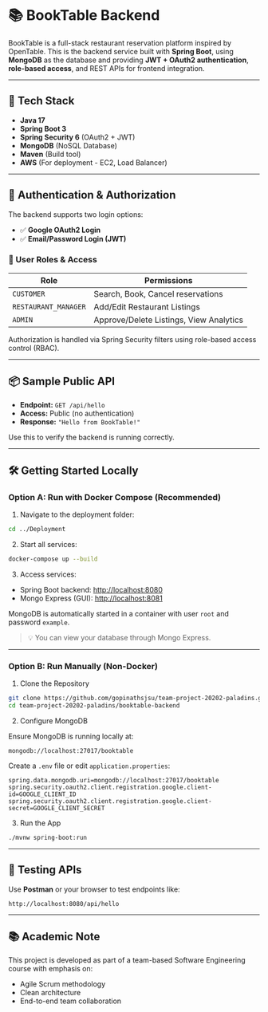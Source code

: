 # 📚 BookTable Backend

BookTable is a full-stack restaurant reservation platform inspired by OpenTable. This is the backend service built with **Spring Boot**, using **MongoDB** as the database and providing **JWT + OAuth2 authentication**, **role-based access**, and REST APIs for frontend integration.

---

## 🚀 Tech Stack

- **Java 17**
- **Spring Boot 3**
- **Spring Security 6** (OAuth2 + JWT)
- **MongoDB** (NoSQL Database)
- **Maven** (Build tool)
- **AWS** (For deployment - EC2, Load Balancer)

---

## 🔐 Authentication & Authorization

The backend supports two login options:

- ✅ **Google OAuth2 Login**
- ✅ **Email/Password Login (JWT)**

### 🧾 User Roles & Access

| Role                | Permissions |
|---------------------|-------------|
| `CUSTOMER`          | Search, Book, Cancel reservations |
| `RESTAURANT_MANAGER`| Add/Edit Restaurant Listings |
| `ADMIN`             | Approve/Delete Listings, View Analytics |

Authorization is handled via Spring Security filters using role-based access control (RBAC).

---

## 📦 Sample Public API

- **Endpoint:** `GET /api/hello`
- **Access:** Public (no authentication)
- **Response:** `"Hello from BookTable!"`

Use this to verify the backend is running correctly.

---

## 🛠️ Getting Started Locally

### Option A: Run with Docker Compose (Recommended)

1. Navigate to the deployment folder:

```bash
cd ../Deployment
```

2. Start all services:

```bash
docker-compose up --build
```

3. Access services:
- Spring Boot backend: [http://localhost:8080](http://localhost:8080)
- Mongo Express (GUI): [http://localhost:8081](http://localhost:8081)

MongoDB is automatically started in a container with user `root` and password `example`.

> 💡 You can view your database through Mongo Express.

---

### Option B: Run Manually (Non-Docker)

1. Clone the Repository

```bash
git clone https://github.com/gopinathsjsu/team-project-20202-paladins.git
cd team-project-20202-paladins/booktable-backend
```

2. Configure MongoDB

Ensure MongoDB is running locally at:

```
mongodb://localhost:27017/booktable
```

Create a `.env` file or edit `application.properties`:

```properties
spring.data.mongodb.uri=mongodb://localhost:27017/booktable
spring.security.oauth2.client.registration.google.client-id=GOOGLE_CLIENT_ID
spring.security.oauth2.client.registration.google.client-secret=GOOGLE_CLIENT_SECRET
```

3. Run the App

```bash
./mvnw spring-boot:run
```

---

## 🧪 Testing APIs

Use **Postman** or your browser to test endpoints like:

```
http://localhost:8080/api/hello
```

---

## 📚 Academic Note

This project is developed as part of a team-based Software Engineering course with emphasis on:
- Agile Scrum methodology
- Clean architecture
- End-to-end team collaboration
